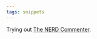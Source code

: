 ```yaml
---
tags: snippets
---
```


Trying out [The NERD Commenter](http://www.vim.org/scripts/script.php?script_id=1218).
